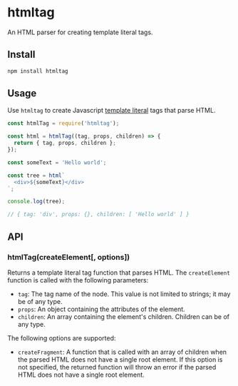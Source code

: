 # htmltag

An HTML parser for creating template literal tags.

## Install

```sh
npm install htmltag
```

## Usage

Use `htmltag` to create Javascript [template literal](https://developer.mozilla.org/en-US/docs/Web/JavaScript/Reference/Template_literals) tags that parse HTML.

```js
const htmlTag = require('htmltag');

const html = htmlTag((tag, props, children) => {
  return { tag, props, children };
});

const someText = 'Hello world';

const tree = html`
  <div>${someText}</div>
`;

console.log(tree);

// { tag: 'div', props: {}, children: [ 'Hello world' ] }
```

## API

### htmlTag(createElement[, options])

Returns a template literal tag function that parses HTML. The `createElement` function is called with the following parameters:

- `tag`: The tag name of the node. This value is not limited to strings; it may be of any type.
- `props`: An object containing the attributes of the element.
- `children`: An array containing the element's children. Children can be of any type.

The following options are supported:

- `createFragment`: A function that is called with an array of children when the parsed HTML does not have a single root element. If this option is not specified, the returned function will throw an error if the parsed HTML does not have a single root element.
